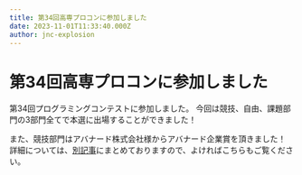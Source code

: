 ```yaml
---
title: 第34回高専プロコンに参加しました
date: 2023-11-01T11:33:40.000Z
author: jnc-explosion
---
```


# 第34回高専プロコンに参加しました
第34回プログラミングコンテストに参加しました。
今回は競技、自由、課題部門の3部門全てで本選に出場することができました！

また、競技部門はアバナード株式会社様からアバナード企業賞を頂きました！
詳細については、[別記事](https://d3bu.net/blog/2024-02-procon-kyogi/)にまとめておりますので、よければこちらもご覧ください。